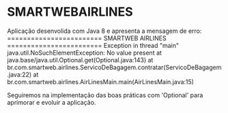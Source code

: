 # SMARTWEBAIRLINES

Aplicação desenvolida com Java 8 e apresenta a mensagem de erro:
======================== SMARTWEB AIRLINES ========================
Exception in thread "main" java.util.NoSuchElementException: No value present
	at java.base/java.util.Optional.get(Optional.java:143)
	at br.com.smartweb.airlines.ServicoDeBagagem.contratar(ServicoDeBagagem.java:22)
	at br.com.smartweb.airlines.AirLinesMain.main(AirLinesMain.java:15)

 Seguiremos na implementação das boas práticas com 'Optional' para aprimorar e evoluir a aplicação.
